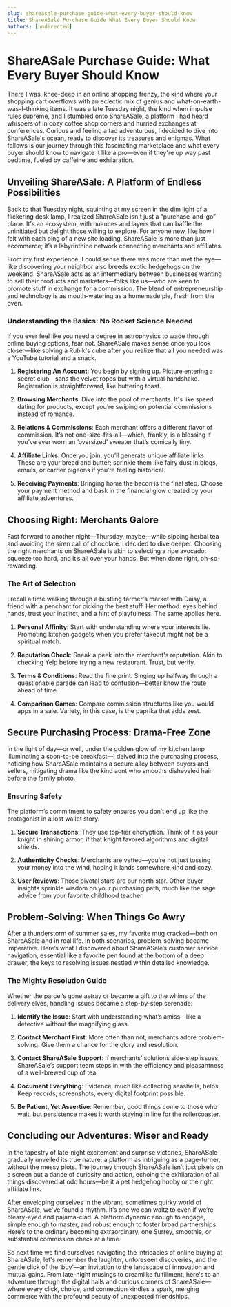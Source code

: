 ```yaml
---
slug: shareasale-purchase-guide-what-every-buyer-should-know
title: ShareASale Purchase Guide What Every Buyer Should Know
authors: [undirected]
---
```



# ShareASale Purchase Guide: What Every Buyer Should Know

There I was, knee-deep in an online shopping frenzy, the kind where your shopping cart overflows with an eclectic mix of genius and what-on-earth-was-I-thinking items. It was a late Tuesday night, the kind when impulse rules supreme, and I stumbled onto ShareASale, a platform I had heard whispers of in cozy coffee shop corners and hurried exchanges at conferences. Curious and feeling a tad adventurous, I decided to dive into ShareASale's ocean, ready to discover its treasures and enigmas. What follows is our journey through this fascinating marketplace and what every buyer should know to navigate it like a pro—even if they're up way past bedtime, fueled by caffeine and exhilaration.

## Unveiling ShareASale: A Platform of Endless Possibilities

Back to that Tuesday night, squinting at my screen in the dim light of a flickering desk lamp, I realized ShareASale isn't just a “purchase-and-go” place. It's an ecosystem, with nuances and layers that can baffle the uninitiated but delight those willing to explore. For anyone new, like how I felt with each ping of a new site loading, ShareASale is more than just ecommerce; it’s a labyrinthine network connecting merchants and affiliates.

From my first experience, I could sense there was more than met the eye—like discovering your neighbor also breeds exotic hedgehogs on the weekend. ShareASale acts as an intermediary between businesses wanting to sell their products and marketers—folks like us—who are keen to promote stuff in exchange for a commission. The blend of entrepreneurship and technology is as mouth-watering as a homemade pie, fresh from the oven.

### Understanding the Basics: No Rocket Science Needed

If you ever feel like you need a degree in astrophysics to wade through online buying options, fear not. ShareASale makes sense once you look closer—like solving a Rubik's cube after you realize that all you needed was a YouTube tutorial and a snack.

1. **Registering An Account**: You begin by signing up. Picture entering a secret club—sans the velvet ropes but with a virtual handshake. Registration is straightforward, like buttering toast.
   
2. **Browsing Merchants**: Dive into the pool of merchants. It's like speed dating for products, except you’re swiping on potential commissions instead of romance.

3. **Relations & Commissions**: Each merchant offers a different flavor of commission. It’s not one-size-fits-all—which, frankly, is a blessing if you’ve ever worn an ‘oversized’ sweater that’s comically tiny.

4. **Affiliate Links**: Once you join, you’ll generate unique affiliate links. These are your bread and butter; sprinkle them like fairy dust in blogs, emails, or carrier pigeons if you’re feeling historical.

5. **Receiving Payments**: Bringing home the bacon is the final step. Choose your payment method and bask in the financial glow created by your affiliate adventures.

## Choosing Right: Merchants Galore

Fast forward to another night—Thursday, maybe—while sipping herbal tea and avoiding the siren call of chocolate. I decided to dive deeper. Choosing the right merchants on ShareASale is akin to selecting a ripe avocado: squeeze too hard, and it’s all over your hands. But when done right, oh-so-rewarding.

### The Art of Selection

I recall a time walking through a bustling farmer's market with Daisy, a friend with a penchant for picking the best stuff. Her method: eyes behind hands, trust your instinct, and a hint of playfulness. The same applies here.

1. **Personal Affinity**: Start with understanding where your interests lie. Promoting kitchen gadgets when you prefer takeout might not be a spiritual match.

2. **Reputation Check**: Sneak a peek into the merchant's reputation. Akin to checking Yelp before trying a new restaurant. Trust, but verify.

3. **Terms & Conditions**: Read the fine print. Singing up halfway through a questionable parade can lead to confusion—better know the route ahead of time.

4. **Comparison Games**: Compare commission structures like you would apps in a sale. Variety, in this case, is the paprika that adds zest.

## Secure Purchasing Process: Drama-Free Zone

In the light of day—or well, under the golden glow of my kitchen lamp illuminating a soon-to-be breakfast—I delved into the purchasing process, noticing how ShareASale maintains a secure alley between buyers and sellers, mitigating drama like the kind aunt who smooths disheveled hair before the family photo.

### Ensuring Safety 

The platform’s commitment to safety ensures you don’t end up like the protagonist in a lost wallet story.

1. **Secure Transactions**: They use top-tier encryption. Think of it as your knight in shining armor, if that knight favored algorithms and digital shields.

2. **Authenticity Checks**: Merchants are vetted—you’re not just tossing your money into the wind, hoping it lands somewhere kind and cozy.

3. **User Reviews**: Those pivotal stars are our north star. Other buyer insights sprinkle wisdom on your purchasing path, much like the sage advice from your favorite childhood teacher.

## Problem-Solving: When Things Go Awry

After a thunderstorm of summer sales, my favorite mug cracked—both on ShareASale and in real life. In both scenarios, problem-solving became imperative. Here’s what I discovered about ShareASale’s customer service navigation, essential like a favorite pen found at the bottom of a deep drawer, the keys to resolving issues nestled within detailed knowledge.

### The Mighty Resolution Guide

Whether the parcel’s gone astray or became a gift to the whims of the delivery elves, handling issues became a step-by-step serenade:

1. **Identify the Issue**: Start with understanding what’s amiss—like a detective without the magnifying glass.

2. **Contact Merchant First**: More often than not, merchants adore problem-solving. Give them a chance for the glory and resolution.

3. **Contact ShareASale Support**: If merchants’ solutions side-step issues, ShareASale’s support team steps in with the efficiency and pleasantness of a well-brewed cup of tea.

4. **Document Everything**: Evidence, much like collecting seashells, helps. Keep records, screenshots, every digital footprint possible.

5. **Be Patient, Yet Assertive**: Remember, good things come to those who wait, but persistence makes it worth staying in line for the rollercoaster.

## Concluding our Adventures: Wiser and Ready

In the tapestry of late-night excitement and surprise victories, ShareASale gradually unveiled its true nature: a platform as intriguing as a page-turner, without the messy plots. The journey through ShareASale isn’t just pixels on a screen but a dance of curiosity and action, echoing the exhilaration of all things discovered at odd hours—be it a pet hedgehog hobby or the right affiliate link.

After enveloping ourselves in the vibrant, sometimes quirky world of ShareASale, we've found a rhythm. It’s one we can waltz to even if we’re bleary-eyed and pajama-clad. A platform dynamic enough to engage, simple enough to master, and robust enough to foster broad partnerships. Here’s to the ordinary becoming extraordinary, one Surrey, smoothie, or substantial commission check at a time.

So next time we find ourselves navigating the intricacies of online buying at ShareASale, let's remember the laughter, unforeseen discoveries, and the gentle click of the ‘buy’—an invitation to the landscape of innovation and mutual gains. From late-night musings to dreamlike fulfillment, here's to an adventure through the digital halls and curious corners of ShareASale—where every click, choice, and connection kindles a spark, merging commerce with the profound beauty of unexpected friendships.
